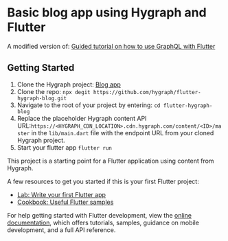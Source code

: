 # Basic blog app using Hygraph and Flutter

A modified version of: [Guided tutorial on how to use GraphQL with Flutter](https://hygraph.com/blog/flutter-graphql#graphql-in-flutter)

## Getting Started

1. Clone the Hygraph project: [Blog app](https://app.hygraph.com/clone/ddebd4bb62d042c1b9e85e75e9708fcf?name=Blog%20App%20-%20Implementation%20Guide) 
2. Clone the repo: `npx degit https://github.com/hygraph/flutter-hygraph-blog.git`
3. Navigate to the root of your project by entering:  `cd flutter-hygraph-blog`
4. Replace the placeholder Hygraph content API URL:`https://<HYGRAPH_CDN_LOCATION>.cdn.hygraph.com/content/<ID>/master` in the `lib/main.dart` file with the endpoint URL from your cloned Hygraph project.
5. Start your flutter app
`flutter run`

This project is a starting point for a Flutter application using content from Hygraph.

A few resources to get you started if this is your first Flutter project:

- [Lab: Write your first Flutter app](https://docs.flutter.dev/get-started/codelab)
- [Cookbook: Useful Flutter samples](https://docs.flutter.dev/cookbook)

For help getting started with Flutter development, view the
[online documentation](https://docs.flutter.dev/), which offers tutorials,
samples, guidance on mobile development, and a full API reference.
